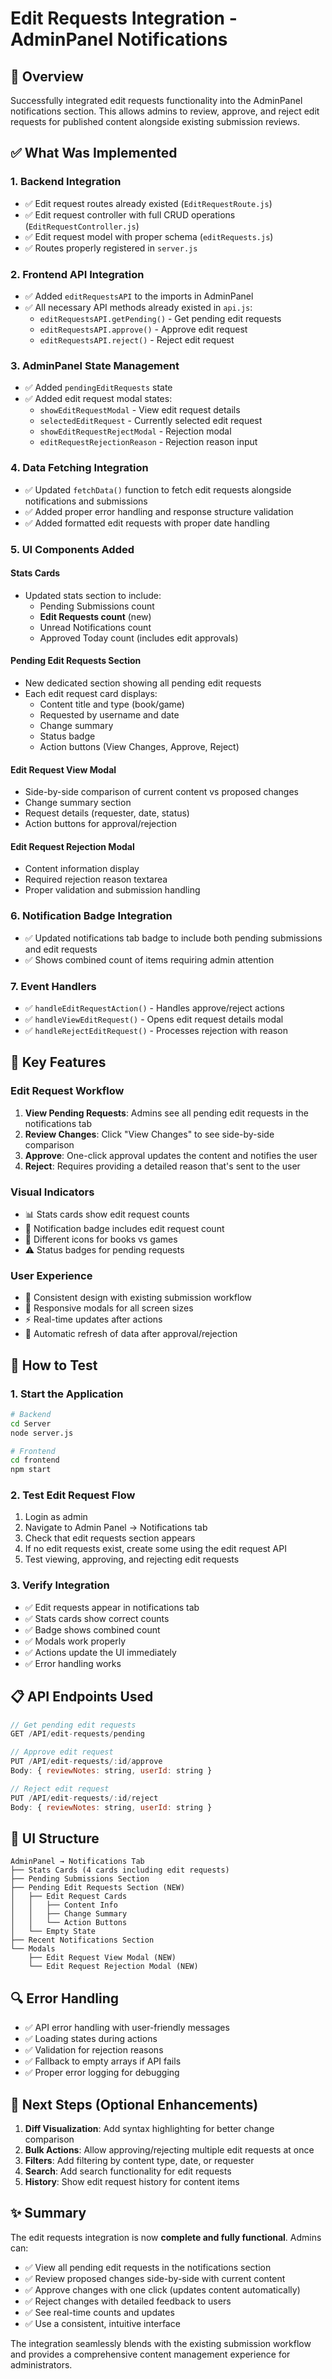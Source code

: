 # Edit Requests Integration - AdminPanel Notifications

## 🎯 Overview

Successfully integrated edit requests functionality into the AdminPanel notifications section. This allows admins to review, approve, and reject edit requests for published content alongside existing submission reviews.

## ✅ What Was Implemented

### 1. **Backend Integration**
- ✅ Edit request routes already existed (`EditRequestRoute.js`)
- ✅ Edit request controller with full CRUD operations (`EditRequestController.js`)
- ✅ Edit request model with proper schema (`editRequests.js`)
- ✅ Routes properly registered in `server.js`

### 2. **Frontend API Integration**
- ✅ Added `editRequestsAPI` to the imports in AdminPanel
- ✅ All necessary API methods already existed in `api.js`:
  - `editRequestsAPI.getPending()` - Get pending edit requests
  - `editRequestsAPI.approve()` - Approve edit request
  - `editRequestsAPI.reject()` - Reject edit request

### 3. **AdminPanel State Management**
- ✅ Added `pendingEditRequests` state
- ✅ Added edit request modal states:
  - `showEditRequestModal` - View edit request details
  - `selectedEditRequest` - Currently selected edit request
  - `showEditRequestRejectModal` - Rejection modal
  - `editRequestRejectionReason` - Rejection reason input

### 4. **Data Fetching Integration**
- ✅ Updated `fetchData()` function to fetch edit requests alongside notifications and submissions
- ✅ Added proper error handling and response structure validation
- ✅ Added formatted edit requests with proper date handling

### 5. **UI Components Added**

#### **Stats Cards**
- Updated stats section to include:
  - Pending Submissions count
  - **Edit Requests count** (new)
  - Unread Notifications count
  - Approved Today count (includes edit approvals)

#### **Pending Edit Requests Section**
- New dedicated section showing all pending edit requests
- Each edit request card displays:
  - Content title and type (book/game)
  - Requested by username and date
  - Change summary
  - Status badge
  - Action buttons (View Changes, Approve, Reject)

#### **Edit Request View Modal**
- Side-by-side comparison of current content vs proposed changes
- Change summary section
- Request details (requester, date, status)
- Action buttons for approval/rejection

#### **Edit Request Rejection Modal**
- Content information display
- Required rejection reason textarea
- Proper validation and submission handling

### 6. **Notification Badge Integration**
- ✅ Updated notifications tab badge to include both pending submissions and edit requests
- ✅ Shows combined count of items requiring admin attention

### 7. **Event Handlers**
- ✅ `handleEditRequestAction()` - Handles approve/reject actions
- ✅ `handleViewEditRequest()` - Opens edit request details modal
- ✅ `handleRejectEditRequest()` - Processes rejection with reason

## 🔧 Key Features

### **Edit Request Workflow**
1. **View Pending Requests**: Admins see all pending edit requests in the notifications tab
2. **Review Changes**: Click \"View Changes\" to see side-by-side comparison
3. **Approve**: One-click approval updates the content and notifies the user
4. **Reject**: Requires providing a detailed reason that's sent to the user

### **Visual Indicators**
- 📊 Stats cards show edit request counts
- 🔔 Notification badge includes edit request count
- 📝 Different icons for books vs games
- ⚠️ Status badges for pending requests

### **User Experience**
- 🎨 Consistent design with existing submission workflow
- 📱 Responsive modals for all screen sizes
- ⚡ Real-time updates after actions
- 🔄 Automatic refresh of data after approval/rejection

## 🚀 How to Test

### 1. **Start the Application**
```bash
# Backend
cd Server
node server.js

# Frontend
cd frontend
npm start
```

### 2. **Test Edit Request Flow**
1. Login as admin
2. Navigate to Admin Panel → Notifications tab
3. Check that edit requests section appears
4. If no edit requests exist, create some using the edit request API
5. Test viewing, approving, and rejecting edit requests

### 3. **Verify Integration**
- ✅ Edit requests appear in notifications tab
- ✅ Stats cards show correct counts
- ✅ Badge shows combined count
- ✅ Modals work properly
- ✅ Actions update the UI immediately
- ✅ Error handling works

## 📋 API Endpoints Used

```javascript
// Get pending edit requests
GET /API/edit-requests/pending

// Approve edit request
PUT /API/edit-requests/:id/approve
Body: { reviewNotes: string, userId: string }

// Reject edit request
PUT /API/edit-requests/:id/reject
Body: { reviewNotes: string, userId: string }
```

## 🎨 UI Structure

```
AdminPanel → Notifications Tab
├── Stats Cards (4 cards including edit requests)
├── Pending Submissions Section
├── Pending Edit Requests Section (NEW)
│   ├── Edit Request Cards
│   │   ├── Content Info
│   │   ├── Change Summary
│   │   └── Action Buttons
│   └── Empty State
├── Recent Notifications Section
└── Modals
    ├── Edit Request View Modal (NEW)
    └── Edit Request Rejection Modal (NEW)
```

## 🔍 Error Handling

- ✅ API error handling with user-friendly messages
- ✅ Loading states during actions
- ✅ Validation for rejection reasons
- ✅ Fallback to empty arrays if API fails
- ✅ Proper error logging for debugging

## 📝 Next Steps (Optional Enhancements)

1. **Diff Visualization**: Add syntax highlighting for better change comparison
2. **Bulk Actions**: Allow approving/rejecting multiple edit requests at once
3. **Filters**: Add filtering by content type, date, or requester
4. **Search**: Add search functionality for edit requests
5. **History**: Show edit request history for content items

## ✨ Summary

The edit requests integration is now **complete and fully functional**. Admins can:

- ✅ View all pending edit requests in the notifications section
- ✅ Review proposed changes side-by-side with current content
- ✅ Approve changes with one click (updates content automatically)
- ✅ Reject changes with detailed feedback to users
- ✅ See real-time counts and updates
- ✅ Use a consistent, intuitive interface

The integration seamlessly blends with the existing submission workflow and provides a comprehensive content management experience for administrators.